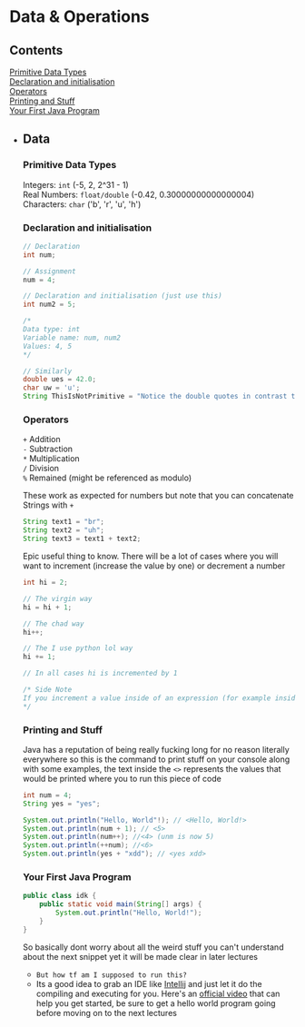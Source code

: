 # Data & Operations

## Contents
[Primitive Data Types](#Primitive-Data-Types)\
[Declaration and initialisation](#Declaration-and-initialisation)\
[Operators](#Operators)\
[Printing and Stuff](#Printing-and-Stuff)\
[Your First Java Program](#Your-First-Java-Program)

- ## Data

    ### Primitive Data Types

    Integers: ```int``` (-5, 2, 2^31 - 1)\
    Real Numbers: ```float/double``` (-0.42, 0.30000000000000004)\
    Characters: ```char``` ('b', 'r', 'u', 'h')

    ### Declaration and initialisation

    ```java
    // Declaration
    int num;

    // Assignment
    num = 4;

    // Declaration and initialisation (just use this)
    int num2 = 5;

    /*
    Data type: int
    Variable name: num, num2
    Values: 4, 5
    */

    // Similarly
    double ues = 42.0;
    char uw = 'u';
    String ThisIsNotPrimitive = "Notice the double quotes in contrast to the char";
    ```

    ### Operators
    ``+`` Addition\
    ``-`` Subtraction\
    ``*`` Multiplication\
    ``/`` Division\
    ``%`` Remained (might be referenced as modulo)

    These work as expected for numbers but note that you can concatenate Strings with ``+``

    ```java
    String text1 = "br";
    String text2 = "uh";
    String text3 = text1 + text2;
    ```

    Epic useful thing to know. There will be a lot of cases where you will want to increment (increase the value by one) or decrement a number

    ```java
    int hi = 2;

    // The virgin way
    hi = hi + 1;

    // The chad way
    hi++;

    // The I use python lol way
    hi += 1;

    // In all cases hi is incremented by 1

    /* Side Note
    If you increment a value inside of an expression (for example inside a print command) the hi++ statement will be evaluated AFTER the print. This means that while in the end the value will be incremented, that wont be the case in the printed value, you can use ++hi to avoid this, see example later. Keep in mind that both of these change the initial value of hi unlike doing hi + 1 (againt see next snippet for example)
    */
    ```

    ### Printing and Stuff

    Java has a reputation of being really fucking long for no reason literally everywhere so this is the command to print stuff on your console along with some examples, the text inside the ``<>`` represents the values that would be printed where you to run this piece of code

    ```java
    int num = 4;
    String yes = "yes";

    System.out.println("Hello, World"!); // <Hello, World!>
    System.out.println(num + 1); // <5>
    System.out.println(num++); //<4> (unm is now 5)
    System.out.println(++num); //<6> 
    System.out.println(yes + "xdd"); // <yes xdd>
    ```

    ### Your First Java Program

    ```java
    public class idk {
        public static void main(String[] args) {
            System.out.println("Hello, World!");
        }
    }
    ```

    So basically dont worry about all the weird stuff you can't understand about the next snippet yet it will be made clear in later lectures

    - ``But how tf am I supposed to run this?``
    - Its a good idea to grab an IDE like [Intellij](https://www.jetbrains.com/idea/download/) and just let it do the compiling and executing for you. Here's an [official video](https://www.youtube.com/watch?v=H_XxH66lm3U) that can help you get started, be sure to get a hello world program going before moving on to the next lectures
